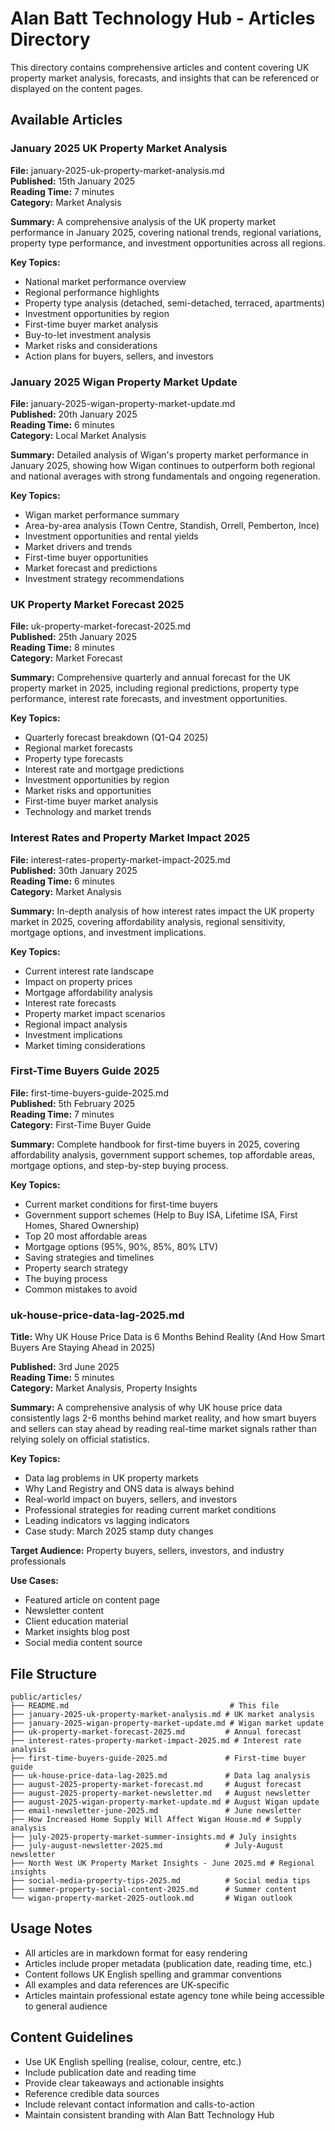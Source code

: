 # Alan Batt Technology Hub - Articles Directory

This directory contains comprehensive articles and content covering UK property market analysis, forecasts, and insights that can be referenced or displayed on the content pages.

## Available Articles

### January 2025 UK Property Market Analysis
**File:** january-2025-uk-property-market-analysis.md  
**Published:** 15th January 2025  
**Reading Time:** 7 minutes  
**Category:** Market Analysis  

**Summary:** A comprehensive analysis of the UK property market performance in January 2025, covering national trends, regional variations, property type performance, and investment opportunities across all regions.

**Key Topics:**
- National market performance overview
- Regional performance highlights
- Property type analysis (detached, semi-detached, terraced, apartments)
- Investment opportunities by region
- First-time buyer market analysis
- Buy-to-let investment analysis
- Market risks and considerations
- Action plans for buyers, sellers, and investors

### January 2025 Wigan Property Market Update
**File:** january-2025-wigan-property-market-update.md  
**Published:** 20th January 2025  
**Reading Time:** 6 minutes  
**Category:** Local Market Analysis  

**Summary:** Detailed analysis of Wigan's property market performance in January 2025, showing how Wigan continues to outperform both regional and national averages with strong fundamentals and ongoing regeneration.

**Key Topics:**
- Wigan market performance summary
- Area-by-area analysis (Town Centre, Standish, Orrell, Pemberton, Ince)
- Investment opportunities and rental yields
- Market drivers and trends
- First-time buyer opportunities
- Market forecast and predictions
- Investment strategy recommendations

### UK Property Market Forecast 2025
**File:** uk-property-market-forecast-2025.md  
**Published:** 25th January 2025  
**Reading Time:** 8 minutes  
**Category:** Market Forecast  

**Summary:** Comprehensive quarterly and annual forecast for the UK property market in 2025, including regional predictions, property type performance, interest rate forecasts, and investment opportunities.

**Key Topics:**
- Quarterly forecast breakdown (Q1-Q4 2025)
- Regional market forecasts
- Property type forecasts
- Interest rate and mortgage predictions
- Investment opportunities by region
- Market risks and opportunities
- First-time buyer market analysis
- Technology and market trends

### Interest Rates and Property Market Impact 2025
**File:** interest-rates-property-market-impact-2025.md  
**Published:** 30th January 2025  
**Reading Time:** 6 minutes  
**Category:** Market Analysis  

**Summary:** In-depth analysis of how interest rates impact the UK property market in 2025, covering affordability analysis, regional sensitivity, mortgage options, and investment implications.

**Key Topics:**
- Current interest rate landscape
- Impact on property prices
- Mortgage affordability analysis
- Interest rate forecasts
- Property market impact scenarios
- Regional impact analysis
- Investment implications
- Market timing considerations

### First-Time Buyers Guide 2025
**File:** first-time-buyers-guide-2025.md  
**Published:** 5th February 2025  
**Reading Time:** 7 minutes  
**Category:** First-Time Buyer Guide  

**Summary:** Complete handbook for first-time buyers in 2025, covering affordability analysis, government support schemes, top affordable areas, mortgage options, and step-by-step buying process.

**Key Topics:**
- Current market conditions for first-time buyers
- Government support schemes (Help to Buy ISA, Lifetime ISA, First Homes, Shared Ownership)
- Top 20 most affordable areas
- Mortgage options (95%, 90%, 85%, 80% LTV)
- Saving strategies and timelines
- Property search strategy
- The buying process
- Common mistakes to avoid

### uk-house-price-data-lag-2025.md
**Title:** Why UK House Price Data is 6 Months Behind Reality (And How Smart Buyers Are Staying Ahead in 2025)

**Published:** 3rd June 2025  
**Reading Time:** 5 minutes  
**Category:** Market Analysis, Property Insights  

**Summary:** A comprehensive analysis of why UK house price data consistently lags 2-6 months behind market reality, and how smart buyers and sellers can stay ahead by reading real-time market signals rather than relying solely on official statistics.

**Key Topics:**
- Data lag problems in UK property markets
- Why Land Registry and ONS data is always behind
- Real-world impact on buyers, sellers, and investors
- Professional strategies for reading current market conditions
- Leading indicators vs lagging indicators
- Case study: March 2025 stamp duty changes

**Target Audience:** Property buyers, sellers, investors, and industry professionals

**Use Cases:**
- Featured article on content page
- Newsletter content
- Client education material
- Market insights blog post
- Social media content source

## File Structure

```
public/articles/
├── README.md                                    # This file
├── january-2025-uk-property-market-analysis.md # UK market analysis
├── january-2025-wigan-property-market-update.md # Wigan market update
├── uk-property-market-forecast-2025.md         # Annual forecast
├── interest-rates-property-market-impact-2025.md # Interest rate analysis
├── first-time-buyers-guide-2025.md             # First-time buyer guide
├── uk-house-price-data-lag-2025.md             # Data lag analysis
├── august-2025-property-market-forecast.md     # August forecast
├── august-2025-property-market-newsletter.md   # August newsletter
├── august-2025-wigan-property-market-update.md # August Wigan update
├── email-newsletter-june-2025.md               # June newsletter
├── How Increased Home Supply Will Affect Wigan House.md # Supply analysis
├── july-2025-property-market-summer-insights.md # July insights
├── july-august-newsletter-2025.md              # July-August newsletter
├── North West UK Property Market Insights - June 2025.md # Regional insights
├── social-media-property-tips-2025.md          # Social media tips
├── summer-property-social-content-2025.md      # Summer content
└── wigan-property-market-2025-outlook.md       # Wigan outlook
```

## Usage Notes

- All articles are in markdown format for easy rendering
- Articles include proper metadata (publication date, reading time, etc.)
- Content follows UK English spelling and grammar conventions
- All examples and data references are UK-specific
- Articles maintain professional estate agency tone while being accessible to general audience

## Content Guidelines

- Use UK English spelling (realise, colour, centre, etc.)
- Include publication date and reading time
- Provide clear takeaways and actionable insights
- Reference credible data sources
- Include relevant contact information and calls-to-action
- Maintain consistent branding with Alan Batt Technology Hub 